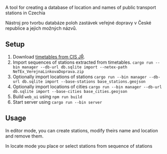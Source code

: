 A tool for creating a database of location and names of public transport stations in Czechia

Nástroj pro tvorbu databáze poloh zastávek veřejné dopravy v České republice a jejich možných názvů.

## Setup

1. Download [timetables from CIS JŘ](https://portal.cisjr.cz/pub/netex/NeTEx_VerejnaLinkovaDoprava.zip).
2. Import sequences of stations extracted from timetables.
   `cargo run --bin manager --db-url db.sqlite import --netex-path NeTEx_VerejnaLinkovaDoprava.zip`
3. Optionally import locations of stations
   `cargo run --bin manager --db-url db.sqlite import --base-stations base_stations.geojson`
4. Optionally import locations of cities
   `cargo run --bin manager --db-url db.sqlite import --base-cities base_cities.geojson`
5. Build `web_ui` using `npm run build`
6. Start server using `cargo run --bin server`

## Usage

In editor mode, you can create stations, modify theirs name and location and remove them.

In locate mode you place or select stations from sequence of stations
